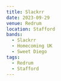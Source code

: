 ```yaml
---
title: Slackrr
date: 2023-09-29
venue: Redrum
location: Stafford
bands:
  - Slackrr
  - Homecoming UK
  - Sweet Diego
tags:
  - Redrum
  - Stafford
---
```

